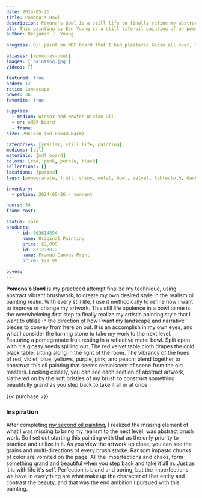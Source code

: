 ```yaml
---
date: 2024-05-26
title: Pomona's Bowl
description: Pomona's Bowl is a still life to finally refine my abstract brushwork and realism in to the oil painting form.
alt: This painting by Ben Young is a still life oil painting of an pomegranate fruit sitting in a metal bowl atop a velvet clothed table.
author: Benjamin J. Young

progress: Oil paint on MDF board that I had plastered Gesso all over, that was previously existing art print from my childhood. Further refining my technique from the Massillon Helmet realism painting, I objectively forced myself to use abstract brushwork for not only blending, but for non-hard lines as well. This became my longest time consuming artwork, yet.

aliases: [/pomonas-bowl]
images: ['painting.jpg']
videos: []

featured: true
order: 12
ratio: landscape
power: 36
favorite: true

supplies:
  - medium: Winsor and Newton Winton Oil
  - on: AMDF Board
  - frame: 
size: 20x16in (50.80x40.64cm)

categories: [realism, still life, painting]
mediums: [oil]
materials: [mdf board]
colors: [red, pink, purple, black]
collections: []
locations: [patina]
tags: [pomegranate, fruit, shiny, metal, bowl, velvet, tablecloth, dark, indoors, table]

inventory:
  - patina: 2024-05-26 - current

hours: 34
frame cost: 

status: sale
products:
    - id: 663614894
      name: Original Painting
      price: $2,000
    - id: 671273872
      name: Framed Canvas Print
      price: $79.99

buyer: 
---
```


**Pomona's Bowl** is my practiced attempt finalize my technique, using abstract vibrant brushwork, to create my own desired style in the realism oil painting realm. With every still life, I use it methodically to refine how I want to improve or change my artwork. This still life opulence in a bowl to me is the overwhelming first step to finally realize my artistic painting style that I want to utilize in the direction of how I want my landscape and narrative pieces to convey from here on out. It is an accomplish in my own eyes, and what I consider the turning stone to take my work to the next level. Featuring a pomegranate fruit resting in a reflective metal bowl. Split open with it's glossy seeds spilling out. The red velvet table cloth drapes the cold black table, sitting along in the light of the room. The vibrancy of the hues of red, violet, blue, yellows, purple, pink, and peach; blend together to construct this oil painting that seems reminiscent of scene from the old masters. Looking closely, you can see each section of abstract artwork, slathered on by the soft bristles of my brush to construct something beautifully grand as you step back to take it all in at once.

{{< purchase >}}

### Inspiration ###

After completing [my second oil painting](/artwork/massillon-helmet), I realized the missing element of what I was missing to bring my realism to the next level, was abstract brush work. So I set out starting this painting with that as the only priority to practice and utilize in it. As you view the artwork up close, you can see the grains and multi-directions of every brush stroke. Ransom impasto chunks of color are vomited on the page. All the imperfections and chaos, form something grand and beautiful when you step back and take it all in. Just as it is with life it's self. Perfection is bland and boring, but the imperfections we have in everything are what make up the character of that entity and contrast the beauty, and that was the end ambition I pursued with this painting.